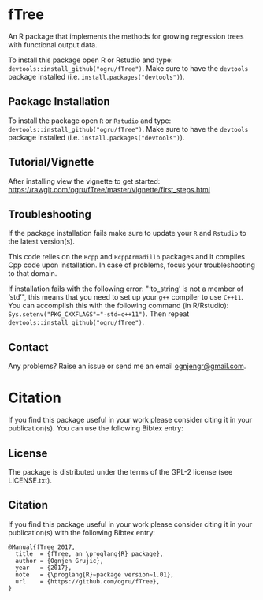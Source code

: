# fTree

An R package that implements the methods for growing regression trees with functional output data.
  
To install this package open R or Rstudio and type: `devtools::install_github("ogru/fTree")`. Make sure to have the `devtools` package installed (i.e. `install.packages("devtools")`).
 
 ## Package Installation
 To install the package open `R` or `Rstudio` and type: `devtools::install_github("ogru/fTree")`. Make sure to have the `devtools` package installed (i.e. `install.packages("devtools")`).
  
 ## Tutorial/Vignette
 After installing view the vignette to get started: https://rawgit.com/ogru/fTree/master/vignette/first_steps.html
  
## Troubleshooting
 
 If the package installation fails make sure to update your `R` and `Rstudio` to the latest version(s). 
  
 This code relies on the `Rcpp` and `RcppArmadillo` packages and it compiles Cpp code upon installation. In case of problems, focus your troubleshooting to that domain. 
  
 If installation fails with the following error: "‘to_string’ is not a member of ‘std’", this means that you need to set up your `g++` compiler to use `C++11`. You can accomplish this with the following command (in R/Rstudio): `Sys.setenv("PKG_CXXFLAGS"="-std=c++11")`. Then repeat `devtools::install_github("ogru/fTree")`.
  
 ## Contact
 
 Any problems? Raise an issue or send me an email ognjengr@gmail.com. 

# Citation

If you find this package useful in your work please consider citing it in your publication(s). You can use the following Bibtex entry:

## License
The package is distributed under the terms of the GPL-2 license (see LICENSE.txt).

## Citation

If you find this package useful in your work please consider citing it in your publication(s) with the following Bibtex entry:
```
@Manual{fTree_2017,
  title  = {fTree, an \proglang{R} package},
  author = {Ognjen Grujic},
  year   = {2017},
  note   = {\proglang{R}~package version~1.01},
  url    = {https://github.com/ogru/fTree},
}
```
